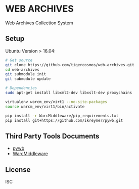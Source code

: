 # WEB ARCHIVES

Web Archives Collection System 

## Setup

Ubuntu Version > 16.04: 

```sh
# Get source
git clone https://github.com/tigercosmos/web-archives.git
cd web-archives
git submodule init
git submodule update

# Dependencies
sudo apt-get install libxml2-dev libxslt-dev proxychains

virtualenv warcm_env/virt1 --no-site-packages
source warcm_env/virt1/bin/activate

pip install -r WarcMiddleware/pip_requirements.txt
pip install git+https://github.com/ikreymer/pywb.git
```

## Third Party Tools Documents
- [pywb](https://pywb.readthedocs.io/en/latest/manual/usage.html)
- [WarcMiddleware](https://github.com/tigercosmos/WarcMiddleware/)

## License
ISC
